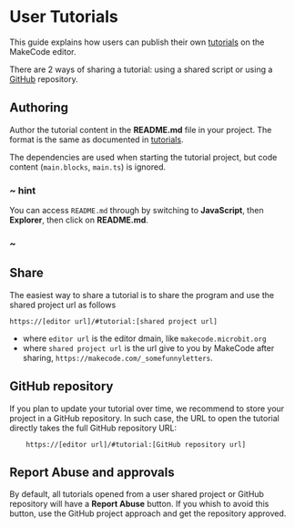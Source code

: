 # User Tutorials

This guide explains how users can publish their own [tutorials](/writing-docs/tutorials) on the MakeCode editor.

There are 2 ways of sharing a tutorial: using a shared script or using a [GitHub](https://github.com) repository.

## Authoring

Author the tutorial content in the **README.md** file in your project. The format is the same as documented in [tutorials](/writing-docs/tutorials). 

The dependencies are used when starting the tutorial project, but code content (``main.blocks``, ``main.ts``) is ignored.

### ~ hint

You can access ``README.md`` through by switching to **JavaScript**, then **Explorer**, then click on **README.md**.

### ~

## Share

The easiest way to share a tutorial is to share the program and use the shared project url as follows

    https://[editor url]/#tutorial:[shared project url]

* where ``editor url`` is the editor dmain, like ``makecode.microbit.org``
* where ``shared project url`` is the url give to you by MakeCode after sharing, ``https://makecode.com/_somefunnyletters``.

## GitHub repository

If you plan to update your tutorial over time, we recommend to store your project in a GitHub repository. In such case, the URL to open the tutorial directly takes the full GitHub repository URL:

        https://[editor url]/#tutorial:[GitHub repository url]

## Report Abuse and approvals

By default, all tutorials opened from a user shared project or GitHub repository will have a **Report Abuse** button. If you whish to avoid this button, use the GitHub project approach and get the repository approved.